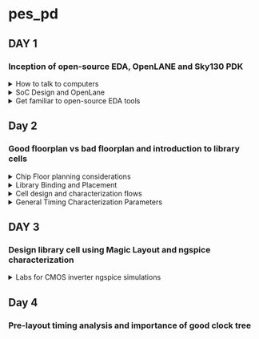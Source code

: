 # pes_pd
## DAY 1
### Inception of open-source EDA, OpenLANE and Sky130 PDK
<details>
<summary> How to talk to computers </summary>
  
**Introduction to QFN-48 Package, chip, pads, core, die and IPs**

How computers work
* An Arduino board is a well-known open-source electronics platform that encompasses a microcontroller and a development environment.
* It represents a compact computing chip responsible for executing instructions and managing the operations of your electronic project.
* The functionality of Arduino boards revolves around enabling you to create and upload code that dictates how the microcontroller on the board behaves.

![image](https://github.com/shreyakotagal/pes_pd/assets/117657204/74ac0bd8-41ad-425a-9b16-9b66bfe2271e)

The arduino can be designed as board like:

![image](https://github.com/shreyakotagal/pes_pd/assets/117657204/2f2197ba-eebc-4025-941d-22e4a893e033)

* When we examine the IC, it resembles an image referred to as a "chip," although it's technically known as a "PACKAGE."
* These packages are assigned names, such as "QFN-48," and there are various package types available with different configurations.
* The specific pin locations for this package are determined by the Arduino board.
* The size of the package is 7mm x 7mm.
* The chip itself, positioned in the center of the package, is the primary processing unit. It is connected to the package using a method called "wire bonding," facilitating the transfer of signals from external sources into the chip.
* Opening the chip reveals multiple components, including "PADs," which are like metal connectors on the chip's bottom.
* These PADs link the chip to a circuit, allowing external signals to enter for processing.
* The open space within the chip is known as the "Core." This Core functions as the chip's brain, responsible for most of the thinking and information processing.
* It houses digital logic elements such as AND gates, OR gates, and MUXs.
  
* The chip itself, known as the "Die," is the heart of a computer chip. It's a small, flat piece of silicon containing the electronic circuits where critical computations and operations occur. It's manufactured on a "Silicon Wafer."
* The typical Core of a CHIP consists of components like SoC (e.g., RISC-V SoC), SRAM, ADCs, DACs, PLL, SPI, and other elements.
* Collectively, SRAM, ADC, DAC, PLL, and others are referred to as "Foundry IP's" (Intellectual Properties).
* "Foundry" is a pivotal term in chip design, as it refers to the place where chips are manufactured. Foundries encompass machines used in chip production.
* The digital blocks situated within the SoC and the SPI interface are commonly termed "Macros."

![image](https://github.com/shreyakotagal/pes_pd/assets/117657204/7b63d0f5-53be-404d-8ad6-4b8bb52c661f)

**Introduction to RISC-V**

Definition of RISC-V:
* RISC-V, known as "RISC-V instruction set architecture" or "ISA," is a language of computing that facilitates communication with computers.
* It operates as an open-source instruction set architecture (ISA) founded on well-established principles of reduced instruction set computing (RISC).
Understanding Instruction Set Architecture (ISA):
* ISA encompasses the instructions a computer's processor can execute, essentially defining its capabilities.
Execution Flow for C Programs on Hardware:
* To execute a C program on specific hardware with a particular layout (e.g., qFlow), a specific flow is followed:
  * The C program is initially compiled into its corresponding assembly language program, which utilizes RISC-V assembly language.
  * This assembly language program is further transformed into machine language, represented as binary code (1's and 0's), understood by the hardware.
  * Although represented in hexadecimal in this context, it is eventually converted into binary format.
  * These binary instructions are then executed within the hardware layout to produce the desired output.
  * An intermediary layer between the C program and the layout is the "HDL" (Hardware Description Language).
  
Definition of HDL:
* HDL stands for "Hardware Description Language."
* It is a specialized programming language employed to articulate the structure and behavior of electronic circuits and systems.
* HDLs play a pivotal role in the design, simulation, and synthesis of digital circuits, including those within microprocessors, memory chips, and integrated circuits.
Types of HDLs:
* There are two primary types of HDLs:
  * Verilog:
    * Developed by Phil Moorby and Prabhu Goel in the 1980s.
  * VHDL (VHSIC Hardware Description Language):
    * Developed by the U.S. Department of Defense in the 1980s.
Implementation of RISC-V Specifications:
* To realize RISC-V specifications effectively, the use of RTL (Register-Transfer Level) is essential.
* In the presented context, the RTL used is the picorv32 CPU core, which serves as an implementation of these RISC-V specifications.
RTL-GDS Flow:
* The utilization of RTL facilitates the implementation of RISC-V specifications.
* The transition from RTL to GDS (Graphics Data System) marks the progression in the design flow, ensuring that the chip's physical layout and manufacturing processes are aligned with RISC-V specifications.

**From Software Applications to Hardware**
* Apps: Application software is a type of computer software that is designed to perform specific tasks or functions for end-users.
* System software: System software refers to a category of computer software that acts as an intermediary between the hardware components of a computer system and the user-facing application software. It provides essential services, manages hardware resources, and enables the execution of application programs.
* Operating System: The operating system is a fundamental piece of software that manages hardware resources and provides various services for both users and application programs. It controls tasks such as memory management, process scheduling, file system management, and user interface interaction.
* Compiler: A compiler is a type of software tool that translates high-level programming code written by developers into assembly-level language.
* Assembler: An assembler is a software tool that translates assembly language code into machine code or binary code that can be directly executed by a computer's processor.
* RTL: RTL serves as an abstraction level in the design process that represents the behavior of a digital circuit in terms of registers and the operations that transfer data between them.
* Hardware: Hardware refers to the physical components of a computer system or any electronic device. It encompasses all the tangible parts that make up a computing or electronic device and enable it to perform various tasks.

![image](https://github.com/shreyakotagal/pes_pd/assets/117657204/43c4f8e8-d9b4-4d65-9285-64f5068b7b7a)

</details>
<details>
<summary> SoC Design and OpenLane </summary>
  
**Introduction to all Components of Open-source Digital ASIC Design**
To implement Digital ASIC design, several essential components are required. These components include RTL IP's (Register Transfer Level Intellectual Properties), EDA Tools (Electronic Design Automation Tools), and PDK data (Process Design Kit data).
What is PDK?
* PDK (Process Design Kit) is a set of files provided by semiconductor manufacturers.
* It helps designers utilize the manufacturer's fabrication process to create integrated circuits (ICs).
* PDK includes comprehensive information, models, and files specific to the manufacturer's process technology.
* Designers rely on PDK to develop and validate their designs for a particular manufacturing process.
What are EDA Tools?
* EDA (Electronic Design Automation) tools are software applications and utilities used in the design and development of electronic systems.
* These systems encompass integrated circuits (ICs), printed circuit boards (PCBs), and other electronic components.
* EDA tools are critical for designing and testing electronic hardware to ensure proper functionality before manufacturing.
* They automate various aspects of the design process, improving efficiency and reducing errors.
Open-source Digital ASIC Design Components
For open-source Digital ASIC Design, three key elements are crucial:
* RTL IP's: These can be sourced from open repositories such as librecores.org, opencores.org, and GitHub, among others.
* EDA Tools: Open-source EDA tools like qflow, openROAD, and openLANE are available for design and validation.
* PDK: Open-source PDKs, like the Foss 130nm production PDK, provide the process-specific data necessary for designing ASICs.
Achieving 100% Open-source Digital ASIC Design
* The combination of RTL IP's, open-source EDA tools, and open-source PDKs enables the realization of 100% open-source Digital ASIC design.
ASIC Design Flow
* The methodology for open-source Digital ASIC Design is implemented through a structured flow.
* This flow involves a software tool known as "RTL to GDS2."
* The primary objective of the ASIC Design Flow is to take the design from RTL (Register Transfer Level) and convert it into the GDS2 format, which is used for the final layout of the ASIC.

**Simplified RTL to GDS2 Flow**
The simplified RTL to GDS2 flow is a sequence of major implementation steps for designing an Application-Specific Integrated Circuit (ASIC). It starts with an RTL (Register Transfer Level) model and ends with a fabricated masked set layout in the GDS2 format.
1) Synthesis:
* The first step involves synthesis, where the RTL design is translated into circuits composed of components from a standard Cell Library (SCL).
* The result is a gate-level netlist described in Hardware Description Language (HDL), functionally equivalent to RTL.
* Cells from the library have regular layouts, with variable cell widths but discrete sizes.
* Different EDA tools use various views of these cells, including electrical models, HDL, SPICE, and layout views.
3) Floor Planning and Power Planning:
* In this step, you perform floor planning and power planning based on whether you are implementing a single component (macro) or the entire chip.
* The goal is to plan the silicon area and create a robust power distribution network to supply power to the circuits.
* In chip floor planning, the chip die is partitioned between different chip components.
* In macro floor planning, you define the macro's dimensions, pin locations, routing tracks, and rows for later placement and routing steps.
* Power planning involves constructing a power network, often using multiple VDD and ground pins connected to components through power rings and metal power straps.
3) Placement:
* Placement is the third step and involves placing the gate-level netlist cells on vertical rows.
* Connected cells must be placed close to each other to reduce interconnect delays and facilitate successful routing.
* Placement occurs in two steps: global placement and detailed placement.
* Global placement aims to find optimal positions for cells, which may not be legal and can result in overlaps or going off rows.
* Detailed placement minimally alters the positions obtained in global placement to make them legal.
4) Clock Tree Synthesis (CTS):
* Clock tree synthesis is the fourth step, focusing on routing the clock signals before routing other signals.
* It involves creating a clock distribution network to deliver the clock to all clock cells (e.g., flip-flops).
* The clock network resembles a tree, with the clock source as the root and clock elements as the leaves.
* CTS aims to minimize clock skew (arrival time differences) and latency, ensuring a synchronized clock across the design.
5) Routing:
* The fifth step is routing, where signals are routed after clock routing.
* Given the placements and a fixed number of metal layers, a valid pattern of horizontal and vertical wires is found to connect cells together.
* Routing tools use metal layers defined by the PDK, which specify thickness, pitch, tracks, and minimum width.
* Routers often use grid routing methods, breaking routing into global and detailed routing stages.
6) Sign-Off:
* The final step is sign-off, which includes various verifications.
* Physical verification checks include:
  * Design Rule Checking (DRC) to ensure the layout adheres to design rules.
  * Layout vs. Schematic (LVS) to verify that the layout matches the gate-level netlist.
  * Timing verification includes Static Timing Analysis (STA) to ensure that all timing constraints are met, and the circuit operates at the designated clock frequency.
This simplified RTL to GDS2 flow is a fundamental process for designing ASICs, ensuring that the design is correctly synthesized, placed, routed, and verified before fabrication.

![image](https://github.com/shreyakotagal/pes_pd/assets/117657204/c3ccad88-3f26-4899-966c-da72a11a924d)

**Introduction to OpenLANE and Strive Chipsets**
What is OpenLANE?
OpenLANE is an open-source digital ASIC (Application-Specific Integrated Circuit) design flow and toolchain that aims to automate the process of designing and manufacturing custom silicon chips. It was primarily developed by efabless, an open-source semiconductor company, and it is part of the Google/Skywater 130nm PDK (Process Design Kit) based ASICs.
* OpenLANE started as an open-source flow for a true open-source tape-out experiment.
* It is designed to produce a clean GDS2 with no human intervention, ensuring no LVS violations or DRC violations.
* OpenLANE is tuned for the SkyWater 130nm Open PDK and also supports XFAB180 and GF130G.
* It offers both autonomous and interactive modes of operation.
* OpenLANE can be used for hardening macros and chips.
* It includes Design Space Exploration to find the best flow configuration.
Strive Chipsets
* Strive is a family of SoCs (System-on-Chips) that are part of the open-source movement.
* It encompasses open PDKs, open EDA (Electronic Design Automation) tools, and open RTL (Register Transfer Level) designs.
* The Strive family includes various members designed for different applications and use cases.
* While specific Strive chipset details are not provided here, they are part of the broader open-source hardware ecosystem promoting transparency and accessibility in chip design.
The OpenLANE ASIC design flow comprises several steps, ensuring a comprehensive and automated approach to designing custom silicon chips. Key components and steps in the OpenLANE flow include:
* Design RTL: The flow starts with the RTL design, which serves as the input.
* Synthesis: The RTL design is synthesized using Yosys, translated into a logic circuit, and optimized.
* Design Exploration: Utilities are used to sweep design configurations and select the best strategy.
* Testing Structural Insertion (Optional): DFT tools are used for test structure insertion.
* Physical Implementation: OpenROAD handles placement, clock tree synthesis, routing, and LEC.
* Antenna Diode Insertion: Prevents transistor gate damage during fabrication.
* Sign-Off: Includes static timing analysis, design rule checking, and Layout vs. Schematic.
Throughout the design flow, OpenLANE relies on open-source projects and tools to automate and optimize the ASIC design process, resulting in a clean GDS2 output ready for fabrication.
</details>
<details> 
<summary> Get familiar to open-source EDA tools </summary>
Skywater-130 PDK and OpenLane Project
  
**Skywater-130 PDK**
* The Skywater PDK files used in this project are located under `$PDK_ROOT`.
* They encompass various components:
  *  `Skywater-pdk`: Contains all foundry-provided PDK-related files.
  * `Open_pdks`: Includes scripts bridging the gap between closed-source and open-source PDKs for EDA tool compatibility.
  * `Sky130A`: Houses the open-source compatible PDK files.
**Invoking OpenLane**
* To initiate OpenLane, a key script is `flow.tcl`, which executes the design processes.

**Importing Package**
* Running `package require openlane 0.9` is necessary to import the required software dependencies into the OpenLane tool.

**Designs in OpenLane and Hierarchy in a Design**
* OpenLane comprises various design-related components:
* `Src folder`: Contains Verilog files and SDC (Synopsys Design Constraints) files.
* `Config.tcl files`: These hold design-specific configuration switches utilized by OpenLane.

**Prepare the Design for the Flow**
* Prepare the design for the flow using the command: `prep -design <design_name> -tag <tag>`.
* This stage creates a "runs" directory where all the results will be stored.

**Synthesis**
* Synthesis is a critical step in the ASIC design process.
* It can be initiated using the command: `run_synthesis`.
* One essential early task is to calculate the flop ratio, which is the ratio of the number of D flip-flops to the total number of cells.

</details>

## Day 2
### Good floorplan vs bad floorplan and introduction to library cells
<details>
<summary> Chip Floor planning considerations </summary>
  
**Floor Planning Considerations**
* When designing integrated circuits, floor planning is a critical step that involves defining the layout and placement of various components.
* Here are some key considerations and steps in the floor planning process.

1. Define Width and Height of Core and Die
- The "die" refers to the entire semiconductor chip, including the core, I/O pads, and additional features.
- The "core" is the central area of the chip where most of the active circuitry resides, such as CPU, GPU, memory, and logic components.

2. Utilization Factor
- Utilization factor is a crucial metric in floor planning.
- It measures the ratio of the area occupied by the actual components to the total available area.
- High utilization factors indicate efficient space usage.
![image](https://github.com/shreyakotagal/pes_pd/assets/117657204/68c095d1-c702-48a4-8bc4-cb3aaebcfc95)

![image](https://github.com/shreyakotagal/pes_pd/assets/117657204/9f5bc198-739e-411f-beac-14d5478025e7)

3. Location of Pre-Placed Cells
- Pre-placed cells are specific blocks or cells (e.g., memories, clock gating cells) manually placed by the designer before automated placement tools are used.
- These cells have predetermined locations to optimize placement.

4. De-coupling Capacitors
- De-coupling capacitors are essential in large circuits to mitigate voltage drops and noise.
- They store and discharge electrical energy quickly to filter high-frequency noise and transient voltage fluctuations.

5. Power Planning
- Proper power planning lowers noise in digital circuits caused by voltage droop and ground bounce.
- Robust power distribution networks (PDN) with numerous power strap taps are necessary to reduce resistance in the PDN.

6. Pin Placement
- Pin placement optimization minimizes buffering and enhances power consumption and timing.
- HDL netlists are used to determine where specific pins should be placed.
- Common pins are connected efficiently.

Steps to Run Floorplan using OpenLANE
1. Run floor planning in OpenLANE using the command: `run_floorplan`
2. Navigate to the directory: `` ../openlane/designs/picorv32a/runs/11-09_17-53/results/floorplan``
3. Use the command: `` magic -T /home/vsduser/Desktop/work/tools/openlane_working_dir/pdks/sky130A/libs.tech/magic/sky130A.tech lef read ../../tmp/merged.lef def read picorv32a.floorplan.def ``

[Insert Screenshots of Running OpenLANE and Floorplan]

Layout
- Include images showcasing the overall layout and zoomed-in views.

[Insert Layout Images Here]

Standard Cells
- Display images of standard cells used in the design.

[Insert Standard Cells Image Here]

</details>
<details> 
<summary> Library Binding and Placement </summary>
  
1. Bind the netlist with physical cells
Library consists of cells, sizes of cells, various flavours and shapes of the cells, Timing, Power and delay information.
Now, we have the floorplan, netlist and representation of components of netlist in library
place all the components such that the timing is not disturbed and distribute them properly.
2. Optimize Placement
Some components may be located very far to their inputs which can disturb signal integrity (as wire length increases, RC value increases). Therefore we use repeaters(may be series of buffers) inorder to avoid signal loss but area loss comes into picture.
Assuming that all the clock signals are working at ideal rate, we do the timing analysis if the current placement works good.
3. Placement
`run_placement`

![image](https://github.com/shreyakotagal/pes_pd/assets/117657204/2e10b688-78f6-4501-91bb-cdbc019ccb7f)

</details>
<details>
<summary> Cell design and characterization flows </summary>

Inputs for cell design flow

Cell design flow refers to the process of creating and optimizing individual digital logic cells that are part of a standard cell library. These libraries contain a set of pre-designed, characterized, and reusable logic gates, flip-flops, and other basic building blocks used in the design of integrated circuits. These libraries include PDK, DRC and LVS rules, SPICE models, libraries, user-defined specifications. User derfined specifications like Pin location, drawn gate lenght are added to the libarary by the library developer.

Circuit Design

Circuit design:Implment function using nmos and pmos and then derive the network graph. Derive the Euler's path and stick diagram from the graph.

Layout design Convert stick diagram according to the DRC rules Extraction of parasitics,extracted spice list

Characterization timing ,noise power.libs functions Read in the models and tech files and generate extracted spice Netlist. Read the subcircuits and attach power sources. Apply stimulus to characterization setup, provide neccesary output capacitance loads and provide neccesary simulation commands.

</details>
<details>
<summary> General Timing Characterization Parameters </summary>

Timing Threshold Definitions
In digital circuit design, timing thresholds are critical parameters used to measure signal characteristics and performance. Here are some key timing threshold definitions:
* **slew_low_rise_thr:** The threshold is set at 20% from the bottom power supply voltage when the signal is rising.
* **slew_high_rise_thr:** The threshold is set at 20% from the top power supply voltage when the signal is rising.
* **slew_low_fall_thr:** The threshold is set at 20% from the bottom power supply voltage when the signal is falling.
* **slew_high_fall_thr:** The threshold is set at 20% from the top power supply voltage when the signal is falling.
* **in_rise_thr:** Represents the 50% point on the rising edge of the input signal.
* **in_fall_thr:** Represents the 50% point on the falling edge of the input signal.
* **out_rise_thr:** Represents the 50% point on the rising edge of the output signal.
* **out_fall_thr:** Represents the 50% point on the falling edge of the output signal.
These parameters play a crucial role in calculating factors such as propagation delay and transition time, which are essential for assessing signal behavior and performance in digital circuits.
* **Propagation Delay:** Propagation delay is calculated as the time difference between the output threshold (out_thr) and the input threshold (in_thr).
  * Propagation delay=time(out_fall_thr)-time(in_rise_thr)
* **Transition Time:** Transition time is calculated as the time difference between the high slew rate threshold (slew_high_rise_thr) and the low slew rate threshold (slew_low_rise_thr). It measures how long it takes for a signal to transition between logic levels during its rise.
  * Rise transition time = time(slew_high_rise_thr) - time (slew_low_rise_thr)
These timing thresholds and calculations are fundamental in ensuring that digital circuits meet their specified performance criteria and timing constraints.

</details>

## DAY 3
###  Design library cell using Magic Layout and ngspice characterization
<details>
<summary> Labs for CMOS inverter ngspice simulations  </summary>
  
**IO Placer Revision**

`` set ::env(FP_IO_MODE) 2 ``
The following command can be typed to change the I/O pins placemnt configuration.

**Inception of Layout and CMOS Fabrication Process**
SPICE Deck Creation for CMOS Inverter
* SPICE Deck is a netlist that has information on:
   * component connectivity
   * component values
   * identifying the nodes
   * giving a designation to the nodes
SPICE Simulation and Switching Threshold
![image](https://github.com/shreyakotagal/pes_pd/assets/117657204/5e7ac815-b20d-45c7-a803-8c1accfda065)

**Git Clone and labwork**

* Perform a git clone here from a repository that we require, to do the future labs.
* Type the following command git clone https://github.com/nickson-jose/vsdstdcelldesign.git
* Copy the 'sky130A.tech' file into the directory we just cloned by using
cp sky130A.tech /home/vsduser/Desktop/work/tools/openlane_working_dir/openlane/vsdstdcelldesign look at the picture for the directory
[insert image]

**16 Mask CMOS Process**
* Selecting a Substrate - Selecting the appropriate substrate to synthsize the design on.
* Creating active reagion for transistors - Adding layers of SiO2(40nm), Si3N4(80nm) and photoresist(1um). On top of the photoresist we put a mask layer. Pass UV light and remove the mask. Resist is removed. LOCOS(Local Oxidation of Silicon) is performed. Si3N4 is etched.
* N-Well and P-Well formation - The next masks are used to create the source and drain regions of the MOSFETs. Boron is used to make P-Well using ion implantation. Phosphorus is used to create N-Well. Put the MOSFET in a Drive In furnace.
* Formation of Gate - Gate formation involves depositing a gate oxide, defining gate patterns using photolithography, depositing gate material, etching to create gates, doping the substrate and insulating the gates.
* Lightly Doped Drain Formation(LDD) - Lightly doped drain (LDD) formation involves implanting the drain and source regions of a MOSFET transistor with a lighter concentration of dopants to reduce hot electron effect and short channel effect and enhance device performance.
* Source and Drain Formation - Source and drain formation in a MOSFET transistor typically involves doping the silicon substrate with chemicals such as arsenic or phosphorous for n-type regions (source and drain) and boron for p-type regions (source and drain). High temperature annealing is performed.
* Steps to form Contacts and Interconnects(local) - Titanium is deposited with a process known as sputtering. Wafer is heated to about 650 - 700 C in an N2 ambient furnace for 60 seconds. TiSi2 contacts are formed. TiN is also formed used for local communication. TiN is etched using RCA cleaning.
* Higher Level Metal Formation - Forming contacts and interconnects locally involves depositing a dielectric material like silicon dioxide, patterning it using photolithography, etching contact holes, depositing a barrier metal (e.g., titanium or titanium nitride), filling with a conductor (e.g., aluminum or copper) using chemical vapor deposition (CVD), and then planarizing through chemical-mechanical polishing (CMP).

**Sky130 Basic Layers Layout and LEF using Inverter**

To look at layout of a CMOS inverter type the command magic -T sky130A.tech sky130_inv.mag &

[insert image] 

To look at the layout, choose and format use the letters s, v and z. To select a region right click with the mouse on the region to be selected. Triple s will show the connections to the particular choosen section.
'what' is used in the tkcon to get to know what is present in the selected area.

Steps to Create Standard Cell Layout and Extract Spice Netlist
* DRC errors can be viewed in the tkcon.
* To extract Spice Netlist:
ext2spice cthresh 0 rthresh 0 (this does not create anything)
ext2spice

[insert image] 
* sky130_inv.spice file is created
**Sky130 Tech File Labs**
Create Final SPICE Deck

* Open the spice file using the command gedit sky130_inv.spice or vim sky130_inv.spice
* Configure it to the specifications in the below picture:
[insert image]

**Characterize Inverter using Sky130 Models**
* Plot the graph for output vs input sweeping the time
* Use plot y vs time a in ngspice sky130_inv.spice

[insert image]

[insert image of graph]

The results obtained from the graph are :
* Rise Transition : 0.0395ns
* Fall transition : 0.0282ns
* Cell Rise delay : 0.03598ns
* Cell fall delay : 0.0483ns
</details>

## Day 4
### Pre-layout timing analysis and importance of good clock tree


